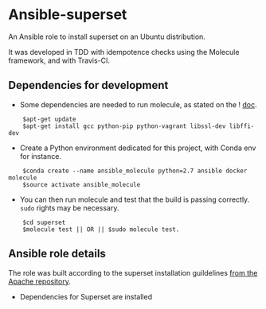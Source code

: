 # Ansible-superset

An Ansible role to install superset on an Ubuntu distribution.

It was developed in TDD with idempotence checks using the Molecule framework, and with Travis-CI.

## Dependencies for development

- Some dependencies are needed to run molecule, as stated on the ! [doc](molecule.readthedocs.io/en/stable-1.22/index.html#quick-start).
```
    $apt-get update
    $apt-get install gcc python-pip python-vagrant libssl-dev libffi-dev
```

- Create a Python environment dedicated for this project, with Conda env for instance.
```
    $conda create --name ansible_molecule python=2.7 ansible docker molecule
    $source activate ansible_molecule
```

- You can then run molecule and test that the build is passing correctly. `sudo` rights may be necessary.
```
    $cd superset
    $molecule test || OR || $sudo molecule test.
```

## Ansible role details

The role was built according to the superset installation guildelines [from the Apache repository](https://github.com/ApacheInfra/superset/blob/master/docs/installation.rst).

- Dependencies for Superset are installed
